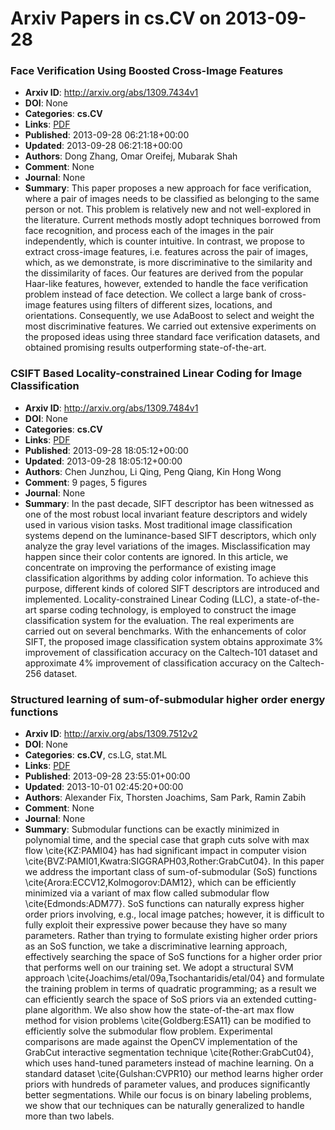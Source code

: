 # Arxiv Papers in cs.CV on 2013-09-28
### Face Verification Using Boosted Cross-Image Features
- **Arxiv ID**: http://arxiv.org/abs/1309.7434v1
- **DOI**: None
- **Categories**: **cs.CV**
- **Links**: [PDF](http://arxiv.org/pdf/1309.7434v1)
- **Published**: 2013-09-28 06:21:18+00:00
- **Updated**: 2013-09-28 06:21:18+00:00
- **Authors**: Dong Zhang, Omar Oreifej, Mubarak Shah
- **Comment**: None
- **Journal**: None
- **Summary**: This paper proposes a new approach for face verification, where a pair of images needs to be classified as belonging to the same person or not. This problem is relatively new and not well-explored in the literature. Current methods mostly adopt techniques borrowed from face recognition, and process each of the images in the pair independently, which is counter intuitive. In contrast, we propose to extract cross-image features, i.e. features across the pair of images, which, as we demonstrate, is more discriminative to the similarity and the dissimilarity of faces. Our features are derived from the popular Haar-like features, however, extended to handle the face verification problem instead of face detection. We collect a large bank of cross-image features using filters of different sizes, locations, and orientations. Consequently, we use AdaBoost to select and weight the most discriminative features. We carried out extensive experiments on the proposed ideas using three standard face verification datasets, and obtained promising results outperforming state-of-the-art.



### CSIFT Based Locality-constrained Linear Coding for Image Classification
- **Arxiv ID**: http://arxiv.org/abs/1309.7484v1
- **DOI**: None
- **Categories**: **cs.CV**
- **Links**: [PDF](http://arxiv.org/pdf/1309.7484v1)
- **Published**: 2013-09-28 18:05:12+00:00
- **Updated**: 2013-09-28 18:05:12+00:00
- **Authors**: Chen Junzhou, Li Qing, Peng Qiang, Kin Hong Wong
- **Comment**: 9 pages, 5 figures
- **Journal**: None
- **Summary**: In the past decade, SIFT descriptor has been witnessed as one of the most robust local invariant feature descriptors and widely used in various vision tasks. Most traditional image classification systems depend on the luminance-based SIFT descriptors, which only analyze the gray level variations of the images. Misclassification may happen since their color contents are ignored. In this article, we concentrate on improving the performance of existing image classification algorithms by adding color information. To achieve this purpose, different kinds of colored SIFT descriptors are introduced and implemented. Locality-constrained Linear Coding (LLC), a state-of-the-art sparse coding technology, is employed to construct the image classification system for the evaluation. The real experiments are carried out on several benchmarks. With the enhancements of color SIFT, the proposed image classification system obtains approximate 3% improvement of classification accuracy on the Caltech-101 dataset and approximate 4% improvement of classification accuracy on the Caltech-256 dataset.



### Structured learning of sum-of-submodular higher order energy functions
- **Arxiv ID**: http://arxiv.org/abs/1309.7512v2
- **DOI**: None
- **Categories**: **cs.CV**, cs.LG, stat.ML
- **Links**: [PDF](http://arxiv.org/pdf/1309.7512v2)
- **Published**: 2013-09-28 23:55:01+00:00
- **Updated**: 2013-10-01 02:45:20+00:00
- **Authors**: Alexander Fix, Thorsten Joachims, Sam Park, Ramin Zabih
- **Comment**: None
- **Journal**: None
- **Summary**: Submodular functions can be exactly minimized in polynomial time, and the special case that graph cuts solve with max flow \cite{KZ:PAMI04} has had significant impact in computer vision \cite{BVZ:PAMI01,Kwatra:SIGGRAPH03,Rother:GrabCut04}. In this paper we address the important class of sum-of-submodular (SoS) functions \cite{Arora:ECCV12,Kolmogorov:DAM12}, which can be efficiently minimized via a variant of max flow called submodular flow \cite{Edmonds:ADM77}. SoS functions can naturally express higher order priors involving, e.g., local image patches; however, it is difficult to fully exploit their expressive power because they have so many parameters. Rather than trying to formulate existing higher order priors as an SoS function, we take a discriminative learning approach, effectively searching the space of SoS functions for a higher order prior that performs well on our training set. We adopt a structural SVM approach \cite{Joachims/etal/09a,Tsochantaridis/etal/04} and formulate the training problem in terms of quadratic programming; as a result we can efficiently search the space of SoS priors via an extended cutting-plane algorithm. We also show how the state-of-the-art max flow method for vision problems \cite{Goldberg:ESA11} can be modified to efficiently solve the submodular flow problem. Experimental comparisons are made against the OpenCV implementation of the GrabCut interactive segmentation technique \cite{Rother:GrabCut04}, which uses hand-tuned parameters instead of machine learning. On a standard dataset \cite{Gulshan:CVPR10} our method learns higher order priors with hundreds of parameter values, and produces significantly better segmentations. While our focus is on binary labeling problems, we show that our techniques can be naturally generalized to handle more than two labels.




